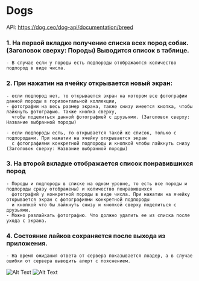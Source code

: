 # Dogs 

API: https://dog.ceo/dog-api/documentation/breed


### 1. На первой вкладке получение списка всех пород собак. (Заголовок сверху: Породы) Выводится список в таблице.
    - В случае если у породы есть подпороды отображаются количество подпород в виде числа. 
  
### 2. При нажатии на ячейку открывается новый экран:
    - если подпород нет, то открывается экран на котором все фотографии данной породы в горизонтальной коллекции, 
    - фотографии на весь размер экрана, также снизу имеется кнопка, чтобы лайкнуть фотографию. Также кнопка сверху, 
      чтобы поделиться данной фотографией c друзьями. (Заголовок сверху: Название выбранной породы)

    - если подпороды есть, то открывается такой же список, только с подпородами. При нажатии на ячейку открывается экран 
      с фотографиями конкретной подпороды и кнопкой чтобы лайкнуть снизу (Заголовок сверху: Название выбранной породы)

### 3. На второй вкладке отображается список понравившихся пород
    - Породы и подпороды в списке на одном уровне, то есть все породы и подпороды сразу отображены) и количество понравившихся 
      фотографий у конкретной породы в виде числа. При нажатии на ячейку открывается экран с фотографиями конкретной подпороды 
      и кнопкой что бы лайкнуть снизу и кнопкой сверху поделиться с друзьями. 
    - Можно разлайкать фотографию. Что должно удалить ее из списка после ухода с экрана.

### 4. Состояние лайков сохраняется после выхода из приложения. 
    - На время ожидания ответа от сервера показывается лоадер, а в случае ошибки от сервера выводить алерт с пояснением. 

![Alt Text](https://media.giphy.com/media/fUw7moDCoM2MRFTlAj/giphy.gif) ![Alt Text](https://media.giphy.com/media/JsJXG1BSFi2bkIsmbQ/giphy.gif)
